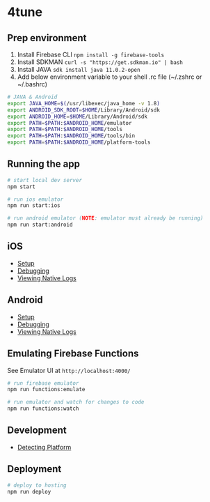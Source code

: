 # 4tune

## Prep environment

1. Install Firebase CLI `npm install -g firebase-tools`
2. Install SDKMAN `curl -s "https://get.sdkman.io" | bash`
3. Install JAVA `sdk install java 11.0.2-open`
4. Add below environment variable to your shell .rc file (~/.zshrc or ~/.bashrc)


```sh
# JAVA & Android
export JAVA_HOME=$(/usr/libexec/java_home -v 1.8)
export ANDROID_SDK_ROOT=$HOME/Library/Android/sdk
export ANDROID_HOME=$HOME/Library/Android/sdk
export PATH=$PATH:$ANDROID_HOME/emulator
export PATH=$PATH:$ANDROID_HOME/tools
export PATH=$PATH:$ANDROID_HOME/tools/bin
export PATH=$PATH:$ANDROID_HOME/platform-tools
```

## Running the app

```sh
# start local dev server
npm start

# run ios emulator
npm run start:ios

# run android emulator (NOTE: emulator must already be running)
npm run start:android
```

## iOS

- [Setup](https://ionicframework.com/docs/developing/ios)
- [Debugging](https://ionicframework.com/docs/developing/ios#debugging-ios-apps)
- [Viewing Native Logs](https://ionicframework.com/docs/developing/ios#viewing-native-logs)

## Android

- [Setup](https://ionicframework.com/docs/developing/android)
- [Debugging](https://ionicframework.com/docs/developing/android#debugging-android-apps)
- [Viewing Native Logs](https://ionicframework.com/docs/developing/android#viewing-native-logs)

## Emulating Firebase Functions

See Emulator UI at `http://localhost:4000/`

```sh
# run firebase emulator
npm run functions:emulate

# run emulator and watch for changes to code
npm run functions:watch
```


## Development

- [Detecting Platform](https://ionicframework.com/docs/core-concepts/cross-platform#platform-detection)

## Deployment
```sh
# deploy to hosting
npm run deploy
```